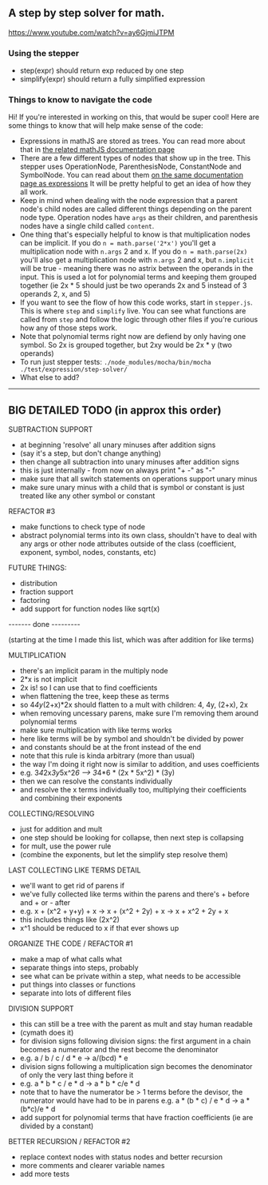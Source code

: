 ## A step by step solver for math.

https://www.youtube.com/watch?v=ay6GjmiJTPM

### Using the stepper

- step(expr) should return exp reduced by one step
- simplify(expr) should return a fully simplified expression

### Things to know to navigate the code

Hi! If you're interested in working on this, that would be super cool!
Here are some things to know that will help make sense of the code:

- Expressions in mathJS are stored as trees. You can read more about that in
  [the related mathJS documentation page](http://mathjs.org/docs/expressions/expression_trees.html)
- There are a few different types of nodes that show up in the tree.
  This stepper uses OperationNode, ParenthesisNode, ConstantNode and SymbolNode. You can read about
  them [on the same documentation page as expressions](http://mathjs.org/docs/expressions/expression_trees.html)
  It will be pretty helpful to get an idea of how they all work.
- Keep in mind when dealing with the node expression that a parent node's child nodes are
  called different things depending on the parent node type. Operation nodes have `args` as
  their children, and parenthesis nodes have a single child called `content`.
- One thing that's especially helpful to know is that multiplication nodes can be implicit.
  If you do `n = math.parse('2*x')` you'll get a multiplication node with `n.args` 2 and x.
  If you do `n = math.parse(2x)` you'll also get a multiplication node with `n.args` 2 and x,
  but `n.implicit` will be true - meaning there was no astrix between the operands in the input.
  This is used a lot for polynomial terms and keeping them grouped together (ie 2x * 5 should just
  be two operands 2x and 5 instead of 3 operands 2, x, and 5)
- If you want to see the flow of how this code works, start in `stepper.js`. This is where `step` and
  `simplify` live. You can see what functions are called from `step` and follow the logic through other
  files if you're curious how any of those steps work.
- Note that polynomial terms right now are defiend by only having one symbol. So 2x is grouped together,
  but 2xy would be 2x * y (two operands)
- To run just stepper tests: `./node_modules/mocha/bin/mocha ./test/expression/step-solver/`
- What else to add?

--------

## BIG DETAILED TODO (in approx this order)

SUBTRACTION SUPPORT

- at beginning 'resolve' all unary minuses after addition signs
 - (say it's a step, but don't change anything)
- then change all subtraction into unary minuses after addition signs
 - this is just internally - from now on always print "+ -" as "-"
- make sure that all switch statements on operations support unary minus
- make sure unary minus with a child that is symbol or constant is just treated
  like any other symbol or constant

REFACTOR #3

- make functions to check type of node
- abstract polynomial terms into its own class, shouldn't have to deal with any
  args or other node attributes outside of the class (coefficient, exponent,
  symbol, nodes, constants, etc)

FUTURE THINGS:

- distribution
- fraction support
- factoring
- add support for function nodes like sqrt(x)

------- done ---------

(starting at the time I made this list, which was after addition for like terms)

MULTIPLICATION

- there's an implicit param in the multiply node
 - 2*x is not implicit
 - 2x is! so I can use that to find coefficients
- when flattening the tree, keep these as terms
 - so 4*4y*(2+x)*2x should flatten to a mult with children: 4, 4y, (2+x), 2x
- when removing uncessary parens, make sure I'm removing them around polynomial terms
- make sure multiplication with like terms works
 - here like terms will be by symbol and shouldn't be divided by power
 - and constants should be at the front instead of the end
 - note that this rule is kinda arbitrary (more than usual)
 - the way I'm doing it right now is similar to addition, and uses coefficients
 - e.g. 3*4*2x*3y*5x^2*6 --> 3*4*6 * (2x * 5x^2) * (3y)
 - then we can resolve the constants individually
 - and resolve the x terms individually too, multiplying their coefficients
   and combining their exponents

COLLECTING/RESOLVING

- just for addition and mult
- one step should be looking for collapse, then next step is collapsing
- for mult, use the power rule
- (combine the exponents, but let the simplify step resolve them)

LAST COLLECTING LIKE TERMS DETAIL

- we'll want to get rid of parens if
 - we've fully collected like terms within the parens and there's + before and + or - after
 - e.g. x + (x^2 + y+y) + x -> x + (x^2 + 2y) + x -> x + x^2 + 2y + x
 - this includes things like (2x^2)
- x^1 should be reduced to x if that ever shows up

ORGANIZE THE CODE / REFACTOR #1

- make a map of what calls what
- separate things into steps, probably
- see what can be private within a step, what needs to be accessible
- put things into classes or functions
- separate into lots of different files

DIVISION SUPPORT

- this can still be a tree with the parent as mult and stay human readable
 - (cymath does it)
- for division signs following division signs: the first argument in a chain
  becomes a numerator and the rest become the denominator
 - e.g. a / b / c / d * e -> a/(b*c*d) * e
- division signs following a multiplication sign becomes the denominator of
  only the very last thing before it
 - e.g. a * b * c / e * d -> a * b * c/e * d
- note that to have the numerator be > 1 terms before the devisor, the numerator
  would have had to be in parens e.g. a * (b * c) / e * d -> a * (b*c)/e * d
- add support for polynomial terms that have fraction coefficients (ie are divided by a constant)

BETTER RECURSION / REFACTOR #2

- replace context nodes with status nodes and better recursion
- more comments and clearer variable names
- add more tests

